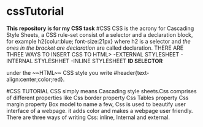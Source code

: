 # cssTutorial
**This repository is for my CSS task**
#CSS
CSS is the acrony for Cascading Style Sheets, a CSS rule-set consist of a selector
 and a declaration block, for example h2{colur:blue; font-size:21px} where h2 is a selector
and *the ones in the bracket are declaration* are called declaration.
THERE ARE THREE WAYS TO INSERT CSS TO HTML>
-EXTERNAL STYLESHEET
-INTERNAL STYLESHHET
-INLINE STYLESHEET
**ID SELECTOR**
<div id="header"> under the ~~HTML~~ CSS style you write 
#header{text-align:center;color;red}.

<!-- This is my first github task -->
#CSS TUTORIAL
CSS simply means Cascading style sheets.Css comprises of different properties like
Css border property
Css Tables property
Css margin property
Box model to name a few, Css is used to beautify user interface of a webpage. it adds color and makes a webpage 
user friendly.
There are three ways of writing Css: inline, Internal and external.

